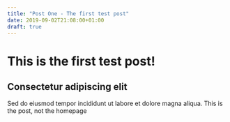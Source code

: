 ```yaml
---
title: "Post One - The first test post"
date: 2019-09-02T21:08:00+01:00
draft: true
---
```

# This is the first test post!
## Consectetur adipiscing elit
Sed do eiusmod tempor incididunt ut labore et dolore magna aliqua.
This is the post, not the homepage
